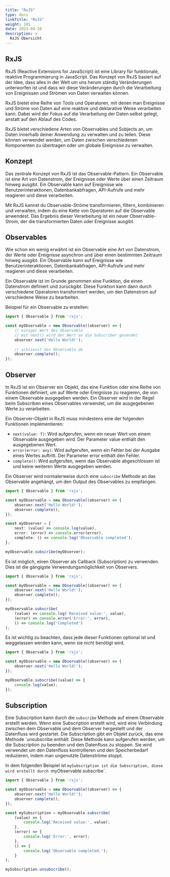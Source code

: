 ```yaml
---
title: "RxJS"
type: docs
linkTitle: "RxJS"
weight: 101
date: 2023-04-20
description: >
  RxJS Übersicht
---
```


## RxJS
RxJS (Reactive Extensions for JavaScript) ist eine Library für funktionale, reaktive Programmierung in JavaScript. Das Konzept von RxJS basiert auf der Idee, dass alles in der Welt um uns herum ständig Veränderungen unterworfen ist und dass wir diese Veränderungen durch die Verarbeitung von Ereignissen und Strömen von Daten verwalten können.

RxJS bietet eine Reihe von Tools und Operatoren, mit denen man Ereignisse und Ströme von Daten auf eine reaktive und deklarative Weise verarbeiten kann. Dabei wird der Fokus auf die Verarbeitung der Daten selbst gelegt, anstatt auf den Ablauf des Codes.

RxJS bietet verschiedene Arten von Observables und Subjects an, um Daten innerhalb deiner Anwendung zu verwalten und zu teilen. Diese können verwendet werden, um Daten zwischen verschiedenen Komponenten zu übertragen oder um globale Ereignisse zu verwalten.

## Konzept
Das zentrale Konzept von RxJS ist das Observable-Pattern. Ein Observable ist eine Art von Datenstrom, der Ereignisse oder Werte über einen Zeitraum hinweg ausgibt. Ein Observable kann auf Ereignisse wie Benutzerinteraktionen, Datenbankabfragen, API-Aufrufe und mehr reagieren und diese verarbeiten.

Mit RxJS kannst du Observable-Ströme transformieren, filtern, kombinieren und verwalten, indem du eine Kette von Operatoren auf die Observable anwendest. Das Ergebnis dieser Verarbeitung ist ein neuer Observable-Strom, der die transformierten Daten oder Ereignisse ausgibt.


## Observables
Wie schon ein wenig erwähnt ist ein Observable eine Art von Datenstrom, der Werte oder Ereignisse asynchron und über einen bestimmten Zeitraum hinweg ausgibt. Ein Observable kann auf Ereignisse wie Benutzerinteraktionen, Datenbankabfragen, API-Aufrufe und mehr reagieren und diese verarbeiten.

Ein Observable ist im Grunde genommen eine Funktion, die einen Datenstrom definiert und zurückgibt. Diese Funktion kann dann durch verschiedene Operatoren transformiert werden, um den Datenstrom auf verschiedene Weise zu bearbeiten.

Beispiel für ein Observable zu erstellen:
```typescript
import { Observable } from 'rxjs';

const myObservable = new Observable((observer) => {
    // einiger Wert des Observable
    // mit next() wird der Wert an die Subscriber gesendet
    observer.next('Hello World!');
    
    // schliesst das Observable ab
    observer.complete();
});
```

## Observer
In RxJS ist ein Observer ein Objekt, das eine Funktion oder eine Reihe von Funktionen definiert, um auf Werte oder Ereignisse zu reagieren, die von einem Observable ausgegeben werden. Ein Observer wird in der Regel beim Subscriben eines Observables verwendet, um die ausgegebenen Werte zu verarbeiten.

Ein Observer-Objekt in RxJS muss mindestens eine der folgenden Funktionen implementieren:
* `next(value: T)`: Wird aufgerufen, wenn ein neuer Wert von einem Observable ausgegeben wird. Der Parameter value enthält den ausgegebenen Wert. 
* `error(error: any)`: Wird aufgerufen, wenn ein Fehler bei der Ausgabe eines Wertes auftritt. Der Parameter error enthält den Fehler. 
* `complete()`: Wird aufgerufen, wenn das Observable abgeschlossen ist und keine weiteren Werte ausgegeben werden.

Ein Observer wird normalerweise durch eine `subscribe` Methode an das Observable angehängt, um den Output des Observables zu empfangen.

```typescript
import { Observable } from 'rxjs';

const myObservable = new Observable((observer) => {
    observer.next('Hello World!');
    observer.complete();
});

const myObserver = {
    next: (value) => console.log(value),
    error: (error) => console.error(error),
    complete: () => console.log('Observable completed'),
};

myObservable.subscribe(myObserver);
```

Es ist möglich, einen Observer als Callback (Subscription) zu verwenden. Dies ist die gängigste Verwendungsmöglichkeit von Observers.
```typescript
import { Observable } from 'rxjs';

const myObservable = new Observable((observer) => {
    observer.next('Hello World!');
    observer.complete();
});

myObservable.subscribe(
    (value) => console.log('Received value:', value),
    (error) => console.error('Error:', error),
    () => console.log('Completed')
);
```

Es ist wichtig zu beachten, dass jede dieser Funktionen optional ist und weggelassen werden kann, wenn sie nicht benötigt wird.
```typescript
import { Observable } from 'rxjs';

const myObservable = new Observable((observer) => {
    observer.next('Hello World!');
});

myObservable.subscribe((value) => {
    console.log(value);
});
```

## Subscription
Eine Subscription kann durch die `subscribe` Methode auf einem Observable erstellt werden. Wenn eine Subscription erstellt wird, wird eine Verbindung zwischen dem Observable und dem Observer hergestellt und der Datenfluss wird gestartet. Die Subscription gibt ein Objekt zurück, das eine Methode `unsubscribe enthält. Diese Methode kann aufgerufen werden, um die Subscription zu beenden und den Datenfluss zu stoppen.
Sie wird verwendet um den Datenfluss kontrollieren und den Speicherbedarf reduzieren, indem man ungenutzte Datenströme stoppt.

In dem folgenden Beispiel ist `mySubscription ist die Subscription, diese wird erstellt durch `myObservable.subscribe`.

```typescript
import { Observable } from 'rxjs';

const myObservable = new Observable((observer) => {
    observer.next('Hello World!');
    observer.complete();
});

const mySubscription = myObservable.subscribe(
    (value) => {
        console.log('Received value:', value);
    },
    (error) => {
        console.log('Error:', error);
    },
    () => {
        console.log('Observable completed.');
    }
);

mySubscription.unsubscribe();
```

